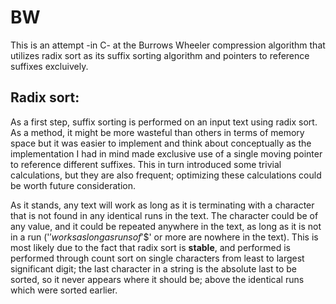# BW
This is an attempt -in C- at the Burrows Wheeler compression algorithm that utilizes radix sort as its suffix sorting algorithm and pointers to reference suffixes excluively.

## Radix sort:

As a first step, suffix sorting is performed on an input text using radix sort. As a method, it might be more wasteful than others in terms of memory space but it was easier to implement and think about conceptually as the implementation I had in mind made exclusive use of a single moving pointer to reference different suffixes. This in turn introduced some trivial calculations, but they are also frequent; optimizing these calculations could be worth future consideration.

As it stands, any text will work as long as it is terminating with a character that is not found in any identical runs in the text. The character could be of any value, and it could be repeated anywhere in the text, as long as it is not in a run ('$' works as long as runs of '$$' or more are nowhere in the text). This is most likely due to the fact that radix sort is **stable**, and performed is performed through count sort on single characters from least to largest significant digit; the last character in a string is the absolute last to be sorted, so it never appears where it should be; above the identical runs which were sorted earlier.
